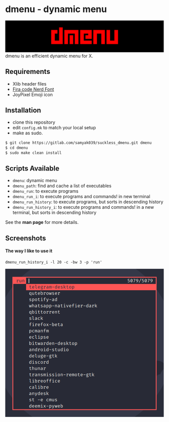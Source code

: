# dmenu - dynamic menu

![banner](images/banner.png)  
dmenu is an efficient dynamic menu for X.

## Requirements

- Xlib header files
- [Fira code Nerd Font](https://aur.archlinux.org/packages/nerd-fonts-fira-code/)
- JoyPixel Emoji icon


## Installation

- clone this repository  
- edit `config.mk` to match your local setup
- make as sudo.

```shell
$ git clone https://gitlab.com/samyak039/suckless_dmenu.git dmenu
$ cd dmenu
$ sudo make clean install
```

## Scripts Available

- `dmenu`: dynamic menu
- `dmenu_path`: find and cache a list of executables
- `dmenu_run`: to execute programs
- `dmenu_run_i`: to execute programs and commands! in new terminal
- `dmenu_run_history`: to execute programs, but sorts in descending history
- `dmenu_run_history_i`: to execute programs and commands! in a new terminal, but sorts in descending history

See the **man page** for more details.

## Screenshots

#### The way I like to use it
```
dmenu_run_history_i -l 20 -c -bw 3 -p 'run'
```

![dmenu_run_history_i](images/dmenu_run_history_i.png)

